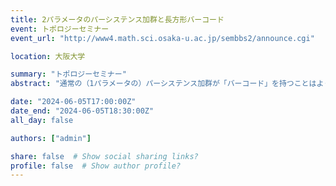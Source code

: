 ```yaml
---
title: 2パラメータのパーシステンス加群と長方形バーコード
event: トポロジーセミナー
event_url: "http://www4.math.sci.osaka-u.ac.jp/sembbs2/announce.cgi"

location: 大阪大学

summary: "トポロジーセミナー"
abstract: "通常の（1パラメータの）パーシステンス加群が「バーコード」を持つことはよく知られている。ここでバーコードとは，「区間」の多重集合であり，元のパーシステンス加群の情報をよく保持している。一方，パラメータの数が2以上になると，一般にはバーコードを定義できないことが知られている。本講演では，Floer型のホモロジー（Morse, Novikov, Morse-Bott, Floer等）から自然に定まる2パラメータのパーシステンス加群は区間分解可能であり，付随するバーコードが長方形のみからなることを紹介する。また，従来の1パラメータの場合のバーコードからはスペクトル不変量やboundary depthといった不変量が得られていたが，それらの他にも2パラメータ独自の不変量が現れることを説明する。これらは小枝幹汰，矢代海音両氏（新潟大学）との共同研究に基づく。"

date: "2024-06-05T17:00:00Z"
date_end: "2024-06-05T18:30:00Z"
all_day: false

authors: ["admin"]

share: false  # Show social sharing links?
profile: false  # Show author profile?
---
```

